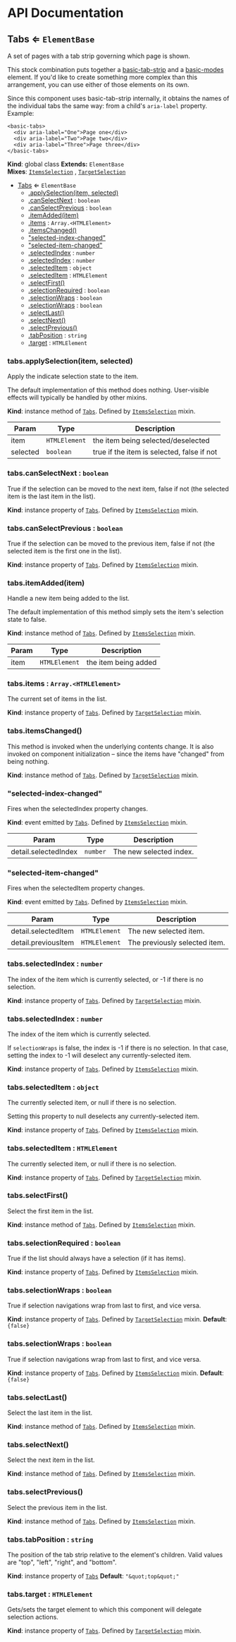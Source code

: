 # API Documentation
<a name="Tabs"></a>

## Tabs ⇐ <code>ElementBase</code>
A set of pages with a tab strip governing which page is shown.

This stock combination puts together a [basic-tab-strip](../basic-tab-strip/)
and a [basic-modes](../basic-modes/) element. If you'd like to create
something more complex than this arrangement, you can use either of those
elements on its own.

Since this component uses basic-tab-strip internally, it obtains the names of
the individual tabs the same way: from a child's `aria-label` property.
Example:

    <basic-tabs>
      <div aria-label="One">Page one</div>
      <div aria-label="Two">Page two</div>
      <div aria-label="Three">Page three</div>
    </basic-tabs>

  **Kind**: global class
**Extends:** <code>ElementBase</code>  
**Mixes**: <code>[ItemsSelection](../basic-component-mixins/docs/ItemsSelection.md)</code>
  , <code>[TargetSelection](../basic-component-mixins/docs/TargetSelection.md)</code>
  

* [Tabs](#Tabs) ⇐ <code>ElementBase</code>
    * [.applySelection(item, selected)](#ItemsSelection+applySelection)
    * [.canSelectNext](#ItemsSelection+canSelectNext) : <code>boolean</code>
    * [.canSelectPrevious](#ItemsSelection+canSelectPrevious) : <code>boolean</code>
    * [.itemAdded(item)](#ItemsSelection+itemAdded)
    * [.items](#TargetSelection+items) : <code>Array.&lt;HTMLElement&gt;</code>
    * [.itemsChanged()](#TargetSelection+itemsChanged)
    * ["selected-index-changed"](#ItemsSelection.event_selected-index-changed)
    * ["selected-item-changed"](#ItemsSelection.event_selected-item-changed)
    * [.selectedIndex](#TargetSelection+selectedIndex) : <code>number</code>
    * [.selectedIndex](#ItemsSelection+selectedIndex) : <code>number</code>
    * [.selectedItem](#ItemsSelection+selectedItem) : <code>object</code>
    * [.selectedItem](#TargetSelection+selectedItem) : <code>HTMLElement</code>
    * [.selectFirst()](#ItemsSelection+selectFirst)
    * [.selectionRequired](#ItemsSelection+selectionRequired) : <code>boolean</code>
    * [.selectionWraps](#TargetSelection+selectionWraps) : <code>boolean</code>
    * [.selectionWraps](#ItemsSelection+selectionWraps) : <code>boolean</code>
    * [.selectLast()](#ItemsSelection+selectLast)
    * [.selectNext()](#ItemsSelection+selectNext)
    * [.selectPrevious()](#ItemsSelection+selectPrevious)
    * [.tabPosition](#Tabs+tabPosition) : <code>string</code>
    * [.target](#TargetSelection+target) : <code>HTMLElement</code>

<a name="ItemsSelection+applySelection"></a>

### tabs.applySelection(item, selected)
Apply the indicate selection state to the item.

The default implementation of this method does nothing. User-visible
effects will typically be handled by other mixins.

  **Kind**: instance method of <code>[Tabs](#Tabs)</code>. Defined by <code>[ItemsSelection](../basic-component-mixins/docs/ItemsSelection.md)</code> mixin.

| Param | Type | Description |
| --- | --- | --- |
| item | <code>HTMLElement</code> | the item being selected/deselected |
| selected | <code>boolean</code> | true if the item is selected, false if not |

<a name="ItemsSelection+canSelectNext"></a>

### tabs.canSelectNext : <code>boolean</code>
True if the selection can be moved to the next item, false if not (the
selected item is the last item in the list).

  **Kind**: instance property of <code>[Tabs](#Tabs)</code>. Defined by <code>[ItemsSelection](../basic-component-mixins/docs/ItemsSelection.md)</code> mixin.
<a name="ItemsSelection+canSelectPrevious"></a>

### tabs.canSelectPrevious : <code>boolean</code>
True if the selection can be moved to the previous item, false if not
(the selected item is the first one in the list).

  **Kind**: instance property of <code>[Tabs](#Tabs)</code>. Defined by <code>[ItemsSelection](../basic-component-mixins/docs/ItemsSelection.md)</code> mixin.
<a name="ItemsSelection+itemAdded"></a>

### tabs.itemAdded(item)
Handle a new item being added to the list.

The default implementation of this method simply sets the item's
selection state to false.

  **Kind**: instance method of <code>[Tabs](#Tabs)</code>. Defined by <code>[ItemsSelection](../basic-component-mixins/docs/ItemsSelection.md)</code> mixin.

| Param | Type | Description |
| --- | --- | --- |
| item | <code>HTMLElement</code> | the item being added |

<a name="TargetSelection+items"></a>

### tabs.items : <code>Array.&lt;HTMLElement&gt;</code>
The current set of items in the list.

  **Kind**: instance property of <code>[Tabs](#Tabs)</code>. Defined by <code>[TargetSelection](../basic-component-mixins/docs/TargetSelection.md)</code> mixin.
<a name="TargetSelection+itemsChanged"></a>

### tabs.itemsChanged()
This method is invoked when the underlying contents change. It is also
invoked on component initialization – since the items have "changed" from
being nothing.

  **Kind**: instance method of <code>[Tabs](#Tabs)</code>. Defined by <code>[TargetSelection](../basic-component-mixins/docs/TargetSelection.md)</code> mixin.
<a name="ItemsSelection.event_selected-index-changed"></a>

### "selected-index-changed"
Fires when the selectedIndex property changes.

  **Kind**: event emitted by <code>[Tabs](#Tabs)</code>. Defined by <code>[ItemsSelection](../basic-component-mixins/docs/ItemsSelection.md)</code> mixin.

| Param | Type | Description |
| --- | --- | --- |
| detail.selectedIndex | <code>number</code> | The new selected index. |

<a name="ItemsSelection.event_selected-item-changed"></a>

### "selected-item-changed"
Fires when the selectedItem property changes.

  **Kind**: event emitted by <code>[Tabs](#Tabs)</code>. Defined by <code>[ItemsSelection](../basic-component-mixins/docs/ItemsSelection.md)</code> mixin.

| Param | Type | Description |
| --- | --- | --- |
| detail.selectedItem | <code>HTMLElement</code> | The new selected item. |
| detail.previousItem | <code>HTMLElement</code> | The previously selected item. |

<a name="TargetSelection+selectedIndex"></a>

### tabs.selectedIndex : <code>number</code>
The index of the item which is currently selected, or -1 if there is no
selection.

  **Kind**: instance property of <code>[Tabs](#Tabs)</code>. Defined by <code>[TargetSelection](../basic-component-mixins/docs/TargetSelection.md)</code> mixin.
<a name="ItemsSelection+selectedIndex"></a>

### tabs.selectedIndex : <code>number</code>
The index of the item which is currently selected.

If `selectionWraps` is false, the index is -1 if there is no selection.
In that case, setting the index to -1 will deselect any
currently-selected item.

  **Kind**: instance property of <code>[Tabs](#Tabs)</code>. Defined by <code>[ItemsSelection](../basic-component-mixins/docs/ItemsSelection.md)</code> mixin.
<a name="ItemsSelection+selectedItem"></a>

### tabs.selectedItem : <code>object</code>
The currently selected item, or null if there is no selection.

Setting this property to null deselects any currently-selected item.

  **Kind**: instance property of <code>[Tabs](#Tabs)</code>. Defined by <code>[ItemsSelection](../basic-component-mixins/docs/ItemsSelection.md)</code> mixin.
<a name="TargetSelection+selectedItem"></a>

### tabs.selectedItem : <code>HTMLElement</code>
The currently selected item, or null if there is no selection.

  **Kind**: instance property of <code>[Tabs](#Tabs)</code>. Defined by <code>[TargetSelection](../basic-component-mixins/docs/TargetSelection.md)</code> mixin.
<a name="ItemsSelection+selectFirst"></a>

### tabs.selectFirst()
Select the first item in the list.

  **Kind**: instance method of <code>[Tabs](#Tabs)</code>. Defined by <code>[ItemsSelection](../basic-component-mixins/docs/ItemsSelection.md)</code> mixin.
<a name="ItemsSelection+selectionRequired"></a>

### tabs.selectionRequired : <code>boolean</code>
True if the list should always have a selection (if it has items).

  **Kind**: instance property of <code>[Tabs](#Tabs)</code>. Defined by <code>[ItemsSelection](../basic-component-mixins/docs/ItemsSelection.md)</code> mixin.
<a name="TargetSelection+selectionWraps"></a>

### tabs.selectionWraps : <code>boolean</code>
True if selection navigations wrap from last to first, and vice versa.

  **Kind**: instance property of <code>[Tabs](#Tabs)</code>. Defined by <code>[TargetSelection](../basic-component-mixins/docs/TargetSelection.md)</code> mixin.
**Default**: <code>{false}</code>  
<a name="ItemsSelection+selectionWraps"></a>

### tabs.selectionWraps : <code>boolean</code>
True if selection navigations wrap from last to first, and vice versa.

  **Kind**: instance property of <code>[Tabs](#Tabs)</code>. Defined by <code>[ItemsSelection](../basic-component-mixins/docs/ItemsSelection.md)</code> mixin.
**Default**: <code>{false}</code>  
<a name="ItemsSelection+selectLast"></a>

### tabs.selectLast()
Select the last item in the list.

  **Kind**: instance method of <code>[Tabs](#Tabs)</code>. Defined by <code>[ItemsSelection](../basic-component-mixins/docs/ItemsSelection.md)</code> mixin.
<a name="ItemsSelection+selectNext"></a>

### tabs.selectNext()
Select the next item in the list.

  **Kind**: instance method of <code>[Tabs](#Tabs)</code>. Defined by <code>[ItemsSelection](../basic-component-mixins/docs/ItemsSelection.md)</code> mixin.
<a name="ItemsSelection+selectPrevious"></a>

### tabs.selectPrevious()
Select the previous item in the list.

  **Kind**: instance method of <code>[Tabs](#Tabs)</code>. Defined by <code>[ItemsSelection](../basic-component-mixins/docs/ItemsSelection.md)</code> mixin.
<a name="Tabs+tabPosition"></a>

### tabs.tabPosition : <code>string</code>
The position of the tab strip relative to the element's children. Valid
values are "top", "left", "right", and "bottom".

  **Kind**: instance property of <code>[Tabs](#Tabs)</code>
**Default**: <code>&quot;\&quot;top\&quot;&quot;</code>  
<a name="TargetSelection+target"></a>

### tabs.target : <code>HTMLElement</code>
Gets/sets the target element to which this component will delegate
selection actions.

  **Kind**: instance property of <code>[Tabs](#Tabs)</code>. Defined by <code>[TargetSelection](../basic-component-mixins/docs/TargetSelection.md)</code> mixin.
